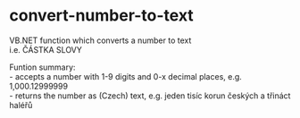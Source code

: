 # convert-number-to-text
VB.NET function which converts a number to text<br />
i.e. ČÁSTKA SLOVY<br />

Funtion summary:<br />
        - accepts a number with 1-9 digits and 0-x decimal places, e.g. 1,000.12999999<br />
        - returns the number as (Czech) text, e.g. jeden tisíc korun českých a třináct haléřů<br />
